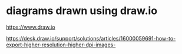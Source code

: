 # diagrams drawn using draw.io

https://www.draw.io

https://desk.draw.io/support/solutions/articles/16000059691-how-to-export-higher-resolution-higher-dpi-images-
